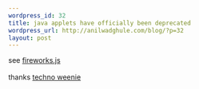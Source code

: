 ```yaml
--- 
wordpress_id: 32
title: java applets have officially been deprecated
wordpress_url: http://anilwadghule.com/blog/?p=32
layout: post
---
```

<p>see <a href="http://www.schillmania.com/projects/fireworks/" target="_blank">fireworks.js</a><br /><br />thanks <a href="http://techno-weenie.net/">techno weenie</a></p>
